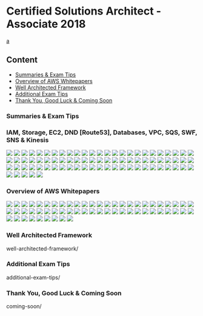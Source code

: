 # Certified Solutions Architect - Associate 2018

[a](#overview-of-aws-whitepapers)

## Content

* [Summaries & Exam Tips](#summ)
* [Overview of AWS Whitepapers](#whitepapers)
* [Well Architected Framework](#waf)
* [Additional Exam Tips](#tips)
* [Thank You, Good Luck & Coming Soon](#soon)



### <a name="summ"></a>Summaries & Exam Tips 
### IAM, Storage, EC2, DND [Route53], Databases, VPC, SQS, SWF, SNS & Kinesis

![](summaries-and-exam-tips/Screenshot%20from%202018-02-04%2021-07-28.png)
![](summaries-and-exam-tips/Screenshot%20from%202018-02-04%2021-07-44.png)
![](summaries-and-exam-tips/Screenshot%20from%202018-02-04%2021-07-51.png)
![](summaries-and-exam-tips/Screenshot%20from%202018-02-04%2021-08-01.png)
![](summaries-and-exam-tips/Screenshot%20from%202018-02-04%2021-08-36.png)
![](summaries-and-exam-tips/Screenshot%20from%202018-02-04%2021-08-47.png)
![](summaries-and-exam-tips/Screenshot%20from%202018-02-04%2021-08-58.png)
![](summaries-and-exam-tips/Screenshot%20from%202018-02-04%2021-09-45.png)
![](summaries-and-exam-tips/Screenshot%20from%202018-02-04%2021-10-27.png)
![](summaries-and-exam-tips/Screenshot%20from%202018-02-04%2021-10-34.png)
![](summaries-and-exam-tips/Screenshot%20from%202018-02-04%2021-10-43.png)
![](summaries-and-exam-tips/Screenshot%20from%202018-02-04%2021-10-50.png)
![](summaries-and-exam-tips/Screenshot%20from%202018-02-04%2021-11-00.png)
![](summaries-and-exam-tips/Screenshot%20from%202018-02-04%2021-11-07.png)
![](summaries-and-exam-tips/Screenshot%20from%202018-02-04%2021-11-19.png)
![](summaries-and-exam-tips/Screenshot%20from%202018-02-04%2021-11-30.png)
![](summaries-and-exam-tips/Screenshot%20from%202018-02-04%2021-11-39.png)
![](summaries-and-exam-tips/Screenshot%20from%202018-02-04%2021-12-08.png)
![](summaries-and-exam-tips/Screenshot%20from%202018-02-04%2021-12-29.png)
![](summaries-and-exam-tips/Screenshot%20from%202018-02-04%2021-13-15.png)
![](summaries-and-exam-tips/Screenshot%20from%202018-02-04%2021-13-19.png)
![](summaries-and-exam-tips/Screenshot%20from%202018-02-04%2021-13-37.png)
![](summaries-and-exam-tips/Screenshot%20from%202018-02-04%2021-14-05.png)
![](summaries-and-exam-tips/Screenshot%20from%202018-02-04%2021-14-15.png)
![](summaries-and-exam-tips/Screenshot%20from%202018-02-04%2021-14-23.png)
![](summaries-and-exam-tips/Screenshot%20from%202018-02-04%2021-14-35.png)
![](summaries-and-exam-tips/Screenshot%20from%202018-02-04%2021-14-44.png)
![](summaries-and-exam-tips/Screenshot%20from%202018-02-04%2021-15-21.png)
![](summaries-and-exam-tips/Screenshot%20from%202018-02-04%2021-15-29.png)
![](summaries-and-exam-tips/Screenshot%20from%202018-02-04%2021-15-35.png)
![](summaries-and-exam-tips/Screenshot%20from%202018-02-04%2021-15-44.png)
![](summaries-and-exam-tips/Screenshot%20from%202018-02-04%2021-16-12.png)
![](summaries-and-exam-tips/Screenshot%20from%202018-02-04%2021-16-25.png)
![](summaries-and-exam-tips/Screenshot%20from%202018-02-04%2021-16-49.png)
![](summaries-and-exam-tips/Screenshot%20from%202018-02-04%2021-16-59.png)
![](summaries-and-exam-tips/Screenshot%20from%202018-02-04%2021-17-06.png)
![](summaries-and-exam-tips/Screenshot%20from%202018-02-04%2021-17-15.png)
![](summaries-and-exam-tips/Screenshot%20from%202018-02-04%2021-17-36.png)
![](summaries-and-exam-tips/Screenshot%20from%202018-02-04%2021-17-41.png)
![](summaries-and-exam-tips/Screenshot%20from%202018-02-04%2021-17-58.png)
![](summaries-and-exam-tips/Screenshot%20from%202018-02-04%2021-18-09.png)
![](summaries-and-exam-tips/Screenshot%20from%202018-02-04%2021-19-10.png)
![](summaries-and-exam-tips/Screenshot%20from%202018-02-04%2021-19-26.png)
![](summaries-and-exam-tips/Screenshot%20from%202018-02-04%2021-19-29.png)
![](summaries-and-exam-tips/Screenshot%20from%202018-02-04%2021-20-42.png)
![](summaries-and-exam-tips/Screenshot%20from%202018-02-04%2021-20-51.png)
![](summaries-and-exam-tips/Screenshot%20from%202018-02-04%2021-21-03.png)
![](summaries-and-exam-tips/Screenshot%20from%202018-02-04%2021-21-11.png)
![](summaries-and-exam-tips/Screenshot%20from%202018-02-04%2021-21-23.png)
![](summaries-and-exam-tips/Screenshot%20from%202018-02-04%2021-21-29.png)
![](summaries-and-exam-tips/Screenshot%20from%202018-02-04%2021-21-56.png)
![](summaries-and-exam-tips/Screenshot%20from%202018-02-04%2021-22-04.png)
![](summaries-and-exam-tips/Screenshot%20from%202018-02-04%2021-22-27.png)
![](summaries-and-exam-tips/Screenshot%20from%202018-02-04%2021-22-30.png)
![](summaries-and-exam-tips/Screenshot%20from%202018-02-04%2021-23-10.png)
![](summaries-and-exam-tips/Screenshot%20from%202018-02-04%2021-23-18.png)
![](summaries-and-exam-tips/Screenshot%20from%202018-02-04%2021-23-36.png)
![](summaries-and-exam-tips/Screenshot%20from%202018-02-04%2021-24-03.png)
![](summaries-and-exam-tips/Screenshot%20from%202018-02-04%2021-24-38.png)
![](summaries-and-exam-tips/Screenshot%20from%202018-02-04%2021-25-06.png)
![](summaries-and-exam-tips/Screenshot%20from%202018-02-04%2021-25-17.png)
![](summaries-and-exam-tips/Screenshot%20from%202018-02-04%2021-25-22.png)
![](summaries-and-exam-tips/Screenshot%20from%202018-02-04%2021-25-41.png)
![](summaries-and-exam-tips/Screenshot%20from%202018-02-04%2021-25-46.png)
![](summaries-and-exam-tips/Screenshot%20from%202018-02-04%2021-25-54.png)
![](summaries-and-exam-tips/Screenshot%20from%202018-02-04%2021-26-17.png)
![](summaries-and-exam-tips/Screenshot%20from%202018-02-04%2021-26-41.png)
![](summaries-and-exam-tips/Screenshot%20from%202018-02-04%2021-26-48.png)
![](summaries-and-exam-tips/Screenshot%20from%202018-02-04%2021-26-56.png)
![](summaries-and-exam-tips/Screenshot%20from%202018-02-04%2021-27-39.png)
![](summaries-and-exam-tips/Screenshot%20from%202018-02-04%2021-27-46.png)
![](summaries-and-exam-tips/Screenshot%20from%202018-02-04%2021-28-03.png)
![](summaries-and-exam-tips/Screenshot%20from%202018-02-04%2021-28-10.png)
![](summaries-and-exam-tips/Screenshot%20from%202018-02-04%2021-28-17.png)
![](summaries-and-exam-tips/Screenshot%20from%202018-02-04%2021-28-27.png)
![](summaries-and-exam-tips/Screenshot%20from%202018-02-04%2021-28-47.png)
![](summaries-and-exam-tips/Screenshot%20from%202018-02-04%2021-28-53.png)
![](summaries-and-exam-tips/Screenshot%20from%202018-02-04%2021-29-01.png)
![](summaries-and-exam-tips/Screenshot%20from%202018-02-04%2021-29-06.png)
![](summaries-and-exam-tips/Screenshot%20from%202018-02-04%2021-29-24.png)


### <a name="whitepapers"></a>Overview of AWS Whitepapers

![](white-papers-overview/Screenshot%20from%202018-02-05%2017-00-00.png)
![](white-papers-overview/Screenshot%20from%202018-02-05%2017-00-58.png)
![](white-papers-overview/Screenshot%20from%202018-02-05%2017-02-13.png)
![](white-papers-overview/Screenshot%20from%202018-02-05%2017-02-32.png)
![](white-papers-overview/Screenshot%20from%202018-02-05%2017-03-14.png)
![](white-papers-overview/Screenshot%20from%202018-02-05%2017-03-41.png)
![](white-papers-overview/Screenshot%20from%202018-02-05%2017-05-13.png)
![](white-papers-overview/Screenshot%20from%202018-02-05%2017-05-17.png)
![](white-papers-overview/Screenshot%20from%202018-02-05%2017-08-11.png)
![](white-papers-overview/Screenshot%20from%202018-02-05%2017-09-47.png)
![](white-papers-overview/Screenshot%20from%202018-02-05%2017-10-44.png)
![](white-papers-overview/Screenshot%20from%202018-02-05%2017-11-04.png)
![](white-papers-overview/Screenshot%20from%202018-02-05%2017-11-45.png)
![](white-papers-overview/Screenshot%20from%202018-02-05%2017-13-02.png)
![](white-papers-overview/Screenshot%20from%202018-02-05%2017-13-54.png)
![](white-papers-overview/Screenshot%20from%202018-02-05%2017-21-35.png)
![](white-papers-overview/Screenshot%20from%202018-02-05%2017-23-13.png)
![](white-papers-overview/Screenshot%20from%202018-02-05%2017-24-30.png)
![](white-papers-overview/Screenshot%20from%202018-02-05%2017-24-39.png)
![](white-papers-overview/Screenshot%20from%202018-02-05%2017-25-34.png)
![](white-papers-overview/Screenshot%20from%202018-02-05%2017-26-26.png)
![](white-papers-overview/Screenshot%20from%202018-02-05%2017-28-09.png)
![](white-papers-overview/Screenshot%20from%202018-02-05%2017-29-46.png)
![](white-papers-overview/Screenshot%20from%202018-02-05%2017-30-32.png)
![](white-papers-overview/Screenshot%20from%202018-02-05%2017-30-35.png)
![](white-papers-overview/Screenshot%20from%202018-02-05%2017-31-42.png)
![](white-papers-overview/Screenshot%20from%202018-02-05%2017-32-58.png)
![](white-papers-overview/Screenshot%20from%202018-02-05%2017-33-38.png)
![](white-papers-overview/Screenshot%20from%202018-02-05%2017-34-50.png)
![](white-papers-overview/Screenshot%20from%202018-02-05%2017-35-49.png)
![](white-papers-overview/Screenshot%20from%202018-02-05%2017-37-06.png)
![](white-papers-overview/Screenshot%20from%202018-02-05%2017-39-36.png)
![](white-papers-overview/Screenshot%20from%202018-02-05%2017-39-50.png)
![](white-papers-overview/Screenshot%20from%202018-02-05%2017-40-46.png)
![](white-papers-overview/Screenshot%20from%202018-02-05%2017-42-56.png)
![](white-papers-overview/Screenshot%20from%202018-02-05%2017-44-10.png)
![](white-papers-overview/Screenshot%20from%202018-02-05%2017-45-59.png)
![](white-papers-overview/Screenshot%20from%202018-02-05%2017-56-49.png)
![](white-papers-overview/Screenshot%20from%202018-02-05%2017-57-19.png)
![](white-papers-overview/Screenshot%20from%202018-02-05%2017-58-01.png)
![](white-papers-overview/Screenshot%20from%202018-02-05%2017-59-34.png)
![](white-papers-overview/Screenshot%20from%202018-02-05%2018-00-04.png)
![](white-papers-overview/Screenshot%20from%202018-02-05%2018-01-19.png)
![](white-papers-overview/Screenshot%20from%202018-02-05%2018-02-26.png)
![](white-papers-overview/Screenshot%20from%202018-02-05%2018-03-20.png)
![](white-papers-overview/Screenshot%20from%202018-02-05%2018-05-28.png)
![](white-papers-overview/Screenshot%20from%202018-02-05%2018-07-11.png)
![](white-papers-overview/Screenshot%20from%202018-02-05%2018-08-43.png)
![](white-papers-overview/Screenshot%20from%202018-02-05%2018-09-16.png)
![](white-papers-overview/Screenshot%20from%202018-02-05%2018-10-18.png)
![](white-papers-overview/Screenshot%20from%202018-02-05%2018-12-07.png)
![](white-papers-overview/Screenshot%20from%202018-02-05%2018-12-43.png)
![](white-papers-overview/Screenshot%20from%202018-02-05%2018-14-26.png)
![](white-papers-overview/Screenshot%20from%202018-02-05%2018-14-42.png)
![](white-papers-overview/Screenshot%20from%202018-02-05%2018-16-43.png)
![](white-papers-overview/Screenshot%20from%202018-02-05%2018-17-14.png)
![](white-papers-overview/Screenshot%20from%202018-02-05%2018-17-23.png)
![](white-papers-overview/Screenshot%20from%202018-02-05%2018-17-51.png)
![](white-papers-overview/Screenshot%20from%202018-02-05%2018-19-55.png)


### <a name="waf"></a>Well Architected Framework
well-architected-framework/

### <a name="tips"></a>Additional Exam Tips
additional-exam-tips/

### <a name="soon"></a>Thank You, Good Luck & Coming Soon
coming-soon/
